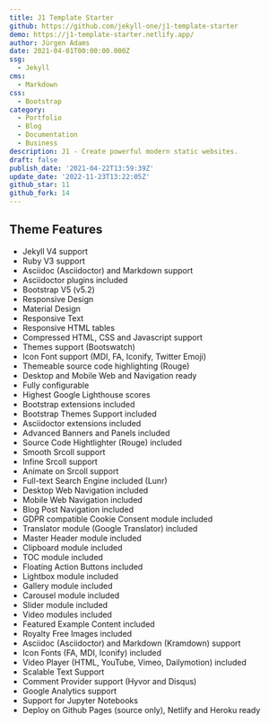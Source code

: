 ```yaml
---
title: J1 Template Starter
github: https://github.com/jekyll-one/j1-template-starter
demo: https://j1-template-starter.netlify.app/
author: Jürgen Adams
date: 2021-04-01T00:00:00.000Z
ssg:
  - Jekyll
cms:
  - Markdown
css:
  - Bootstrap
category:
  - Portfolio
  - Blog
  - Documentation
  - Business
description: J1 - Create powerful modern static websites.
draft: false
publish_date: '2021-04-22T13:59:39Z'
update_date: '2022-11-23T13:22:05Z'
github_star: 11
github_fork: 14
---
```

## Theme Features

- Jekyll V4 support
- Ruby V3 support
- Asciidoc (Asciidoctor) and Markdown support
- Asciidoctor plugins included
- Bootstrap V5 (v5.2)
- Responsive Design
- Material Design
- Responsive Text
- Responsive HTML tables
- Compressed HTML, CSS and Javascript support
- Themes support (Bootswatch)
- Icon Font support (MDI, FA, Iconify, Twitter Emoji)
- Themeable source code highlighting (Rouge)
- Desktop and Mobile Web and Navigation ready
- Fully configurable
- Highest Google Lighthouse scores
- Bootstrap extensions included
- Bootstrap Themes Support included
- Asciidoctor extensions included
- Advanced Banners and Panels included
- Source Code Hightlighter (Rouge) included
- Smooth Srcoll support
- Infine Srcoll support
- Animate on Srcoll support
- Full-text Search Engine included (Lunr)
- Desktop Web Navigation included
- Mobile Web Navigation included
- Blog Post Navigation included
- GDPR compatible Cookie Consent module included
- Translator module (Google Translator) included
- Master Header module included
- Clipboard module included
- TOC module included
- Floating Action Buttons included
- Lightbox module included
- Gallery module included
- Carousel module included
- Slider module included
- Video modules included
- Featured Example Content included
- Royalty Free Images included
- Asciidoc (Asciidoctor) and Markdown (Kramdown) support
- Icon Fonts (FA, MDI, Iconify) included
- Video Player (HTML, YouTube, Vimeo, Dailymotion) included
- Scalable Text Support
- Comment Provider support (Hyvor and Disqus)
- Google Analytics support
- Support for Jupyter Notebooks
- Deploy on Github Pages (source only), Netlify and Heroku ready

